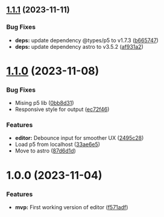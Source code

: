 ## [1.1.1](https://github.com/ff6347/p5-code-sandbox/compare/v1.1.0...v1.1.1) (2023-11-11)


### Bug Fixes

* **deps:** update dependency @types/p5 to v1.7.3 ([b665747](https://github.com/ff6347/p5-code-sandbox/commit/b6657478a77137dbbdc4b0eee48b45ec95ab37d5))
* **deps:** update dependency astro to v3.5.2 ([af931a2](https://github.com/ff6347/p5-code-sandbox/commit/af931a23e5c27c83e27d94b1eec7973cc69a1679))

# [1.1.0](https://github.com/ff6347/p5-code-sandbox/compare/v1.0.0...v1.1.0) (2023-11-08)


### Bug Fixes

* Mising p5 lib ([0bb8d31](https://github.com/ff6347/p5-code-sandbox/commit/0bb8d31d6f9fb42fb0e6f807d85836a031d97172))
* Responsive style for output ([ec72f46](https://github.com/ff6347/p5-code-sandbox/commit/ec72f468ee5185da1bfcdfcd414a8ac39d09e0fe))


### Features

* **editor:** Debounce input for smoother UX ([2495c28](https://github.com/ff6347/p5-code-sandbox/commit/2495c286811ef825cd96d42e3aa803cdcd3d7dc7))
* Load p5 from localhost ([33ae6e5](https://github.com/ff6347/p5-code-sandbox/commit/33ae6e5888b4d0dd628c6ca373492838a32cba8a))
* Move to astro ([87d6d1d](https://github.com/ff6347/p5-code-sandbox/commit/87d6d1de8576b281d27c8b7f0f769be3b6d2d382))

# 1.0.0 (2023-11-04)


### Features

* **mvp:** First working version of editor ([f571adf](https://github.com/ff6347/p5-code-sandbox/commit/f571adfad5882e2746b4b9d0c84b340242672155))
